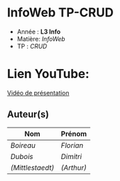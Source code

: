 # InfoWeb TP-CRUD

- Année : **L3 Info**
- Matière: *InfoWeb*
- TP : *CRUD*

# Lien YouTube:
<a href="https://www.youtube.com/watch?v=Kunyrh6liIY">Vidéo de présentation</a>

## Auteur(s)

|       Nom      |   Prénom   |
|----------------|------------|
|*Boireau*       | *Florian*  |
|*Dubois*        | *Dimitri*  |
|*(Mittlestaedt)*| *(Arthur)* |

